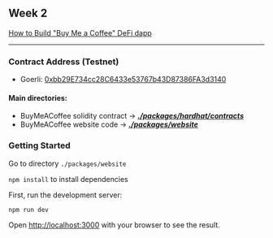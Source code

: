 ## Week 2 ##
[How to Build "Buy Me a Coffee" DeFi dapp](https://docs.alchemy.com/alchemy/road-to-web3/weekly-learning-challenges/2.-how-to-build-buy-me-a-coffee-defi-dapp)

---
### Contract Address (Testnet)

- Goerli: [0xbb29E734cc28C6433e53767b43D87386FA3d3140](https://goerli.etherscan.io/address/0xbb29E734cc28C6433e53767b43D87386FA3d3140)

#### Main directories:

- BuyMeACoffee solidity contract -> ***[./packages/hardhat/contracts](./packages/hardhat/)***
- BuyMeACoffee website code -> ***[./packages/website](./packages/website/)***

### Getting Started

Go to directory `./packages/website`

`npm install` to install dependencies

First, run the development server:

```bash
npm run dev
```

Open [http://localhost:3000](http://localhost:3000) with your browser to see the result.

